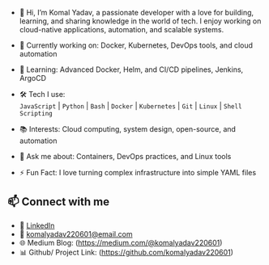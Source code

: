 - 👋 Hi, I’m Komal Yadav, a passionate developer with a love for building, learning, and sharing knowledge in the world of tech. I enjoy working on cloud-native applications, automation, and scalable systems.
  

- 🔭 Currently working on: Docker, Kubernetes, DevOps tools, and cloud automation
- 🌱 Learning: Advanced Docker, Helm, and CI/CD pipelines, Jenkins, ArgoCD
- 🛠️ Tech I use:  
  `JavaScript` | `Python` | `Bash` | `Docker` | `Kubernetes` | `Git` | `Linux` | `Shell Scripting`
- 📚 Interests: Cloud computing, system design, open-source, and automation
- 💬 Ask me about: Containers, DevOps practices, and Linux tools
- ⚡ Fun Fact: I love turning complex infrastructure into simple YAML files



## 📫 Connect with me

- 🔗 [LinkedIn](https://www.linkedin.com/in/komal-yadav-66567120a)
- 📧 komalyadav220601@email.com
- 🌐 Medium Blog: (https://medium.com/@komalyadav220601)
- 📊 Github/ Project Link: (https://github.com/komalyadav220601)
